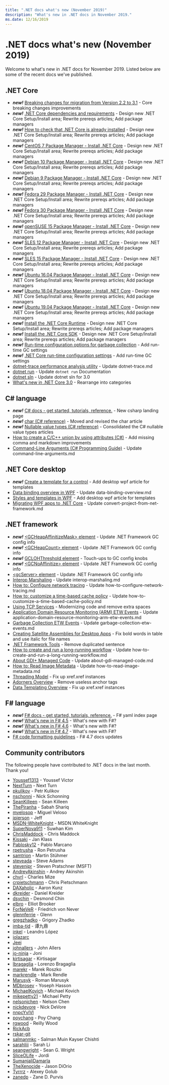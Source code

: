 ```yaml
---
title: ".NET docs what's new (November 2019)"
description: "What's new in .NET docs in November 2019."
ms.date: 12/16/2019
---
```


# .NET docs what's new (November 2019)

Welcome to what's new in .NET docs for November 2019. Listed below are some of the recent docs we've published.

## .NET Core

- ***new!*** [Breaking changes for migration from Version 2.2 to 3.1](../core/compatibility/2.2-3.1.md) - Core breaking changes improvements
- ***new!*** [.NET Core dependencies and requirements](../core/install/dependencies.md) - Design new .NET Core Setup/Install area; Rewrite prereqs articles; Add package managers
- ***new!*** [How to check that .NET Core is already installed](../core/install/how-to-detect-installed-versions.md) - Design new .NET Core Setup/Install area; Rewrite prereqs articles; Add package managers
- ***new!*** [CentOS 7 Package Manager - Install .NET Core](../core/install/linux-package-manager-centos7.md) - Design new .NET Core Setup/Install area; Rewrite prereqs articles; Add package managers
- ***new!*** [Debian 10 Package Manager - Install .NET Core](../core/install/linux-package-manager-debian10.md) - Design new .NET Core Setup/Install area; Rewrite prereqs articles; Add package managers
- ***new!*** [Debian 9 Package Manager - Install .NET Core](../core/install/linux-package-manager-debian9.md) - Design new .NET Core Setup/Install area; Rewrite prereqs articles; Add package managers
- ***new!*** [Fedora 29 Package Manager - Install .NET Core](../core/install/linux-package-manager-fedora29.md) - Design new .NET Core Setup/Install area; Rewrite prereqs articles; Add package managers
- ***new!*** [Fedora 30 Package Manager - Install .NET Core](../core/install/linux-package-manager-fedora30.md) - Design new .NET Core Setup/Install area; Rewrite prereqs articles; Add package managers
- ***new!*** [openSUSE 15 Package Manager - Install .NET Core](../core/install/linux-package-manager-opensuse15.md) - Design new .NET Core Setup/Install area; Rewrite prereqs articles; Add package managers
- ***new!*** [SLES 12 Package Manager - Install .NET Core](../core/install/linux-package-manager-sles12.md) - Design new .NET Core Setup/Install area; Rewrite prereqs articles; Add package managers
- ***new!*** [SLES 15 Package Manager - Install .NET Core](../core/install/linux-package-manager-sles15.md) - Design new .NET Core Setup/Install area; Rewrite prereqs articles; Add package managers
- ***new!*** [Ubuntu 16.04 Package Manager - Install .NET Core](../core/install/linux-package-manager-ubuntu-1604.md) - Design new .NET Core Setup/Install area; Rewrite prereqs articles; Add package managers
- ***new!*** [Ubuntu 18.04 Package Manager - Install .NET Core](../core/install/linux-package-manager-ubuntu-1804.md) - Design new .NET Core Setup/Install area; Rewrite prereqs articles; Add package managers
- ***new!*** [Ubuntu 19.04 Package Manager - Install .NET Core](../core/install/linux-package-manager-ubuntu-1904.md) - Design new .NET Core Setup/Install area; Rewrite prereqs articles; Add package managers
- ***new!*** [Install the .NET Core Runtime](../core/install/runtime.md) - Design new .NET Core Setup/Install area; Rewrite prereqs articles; Add package managers
- ***new!*** [Install the .NET Core SDK](../core/install/sdk.md) - Design new .NET Core Setup/Install area; Rewrite prereqs articles; Add package managers
- ***new!*** [Run-time configuration options for garbage collection](../core/run-time-config/garbage-collector.md) - Add run-time GC settings
- ***new!*** [.NET Core run-time configuration settings](../core/run-time-config/index.md) - Add run-time GC settings
- [dotnet-trace performance analysis utility](../core/diagnostics/dotnet-trace.md) - Update dotnet-trace.md
- [dotnet run](../core/tools/dotnet-run.md) - Update `dotnet run` Documentation
- [dotnet sln](../core/tools/dotnet-sln.md) - Update dotnet sln for 3.0
- [What's new in .NET Core 3.0](../core/whats-new/dotnet-core-3-0.md) - Rearrange into categories

## C# language

- ***new!*** [C# docs - get started, tutorials, reference.](../csharp/index.yml) - New csharp landing page
- ***new!*** [char (C# reference)](../csharp/language-reference/builtin-types/char.md) - Moved and revised the char article
- ***new!*** [Nullable value types (C# reference)](../csharp/language-reference/builtin-types/nullable-value-types.md) - Consolidated the C# nullable value types articles
- [How to create a C/C++ union by using attributes (C#)](../csharp/programming-guide/concepts/attributes/how-to-create-a-c-cpp-union-by-using-attributes.md) - Add missing comma and markdown improvements
- [Command-Line Arguments (C# Programming Guide)](../csharp/programming-guide/main-and-command-args/command-line-arguments.md) - Update command-line-arguments.md

## .NET Core desktop

- ***new!*** [Create a template for a control](../desktop-wpf/themes/how-to-create-apply-template.md) - Add desktop wpf article for templates
- [Data binding overview in WPF](../desktop-wpf/data/data-binding-overview.md) - Update data-binding-overview.md
- [Styles and templates in WPF](../desktop-wpf/fundamentals/styles-templates-overview.md) - Add desktop wpf article for templates
- [Migrating WPF apps to .NET Core](../desktop-wpf/migration/convert-project-from-net-framework.md) - Update convert-project-from-net-framework.md

## .NET framework

- ***new!*** [\<GCHeapAffinitizeMask> element](../framework/configure-apps/file-schema/runtime/gcheapaffinitizemask-element.md) - Update .NET Framework GC config info
- ***new!*** [\<GCHeapCount> element](../framework/configure-apps/file-schema/runtime/gcheapcount-element.md) - Update .NET Framework GC config info
- ***new!*** [GCLOHThreshold element](../framework/configure-apps/file-schema/runtime/gclohthreshold-element.md) - Touch-ups to GC config knobs
- ***new!*** [\<GCNoAffinitize> element](../framework/configure-apps/file-schema/runtime/gcnoaffinitize-element.md) - Update .NET Framework GC config info
- [\<gcServer> element](../framework/configure-apps/file-schema/runtime/gcserver-element.md) - Update .NET Framework GC config info
- [Interop Marshaling](../framework/interop/interop-marshaling.md) - Update interop-marshaling.md
- [How to: Configure network tracing](../framework/network-programming/how-to-configure-network-tracing.md) - Update how-to-configure-network-tracing.md
- [How to: customize a time-based cache policy](../framework/network-programming/how-to-customize-a-time-based-cache-policy.md) - Update how-to-customize-a-time-based-cache-policy.md
- [Using TCP Services](../framework/network-programming/using-tcp-services.md) - Modernizing code and remove extra spaces
- [Application Domain Resource Monitoring (ARM) ETW Events](../framework/performance/application-domain-resource-monitoring-arm-etw-events.md) - Update application-domain-resource-monitoring-arm-etw-events.md
- [Garbage Collection ETW Events](../framework/performance/garbage-collection-etw-events.md) - Update garbage-collection-etw-events.md
- [Creating Satellite Assemblies for Desktop Apps](../framework/resources/creating-satellite-assemblies-for-desktop-apps.md) - Fix bold words in table and use italic for file names
- [.NET Framework Tools](../framework/tools/index.md) - Remove duplicated sentence
- [How to create and run a long-running workflow](../framework/windows-workflow-foundation/how-to-create-and-run-a-long-running-workflow.md) - Update how-to-create-and-run-a-long-running-workflow.md
- [About GDI+ Managed Code](../framework/winforms/advanced/about-gdi-managed-code.md) - Update about-gdi-managed-code.md
- [How to: Read Image Metadata](../framework/winforms/advanced/how-to-read-image-metadata.md) - Update how-to-read-image-metadata.md
- [Threading Model](../framework/wpf/advanced/threading-model.md) - Fix up xref.xref instances
- [Adorners Overview](../framework/wpf/controls/adorners-overview.md) - Remove useless anchor tags
- [Data Templating Overview](../framework/wpf/data/data-templating-overview.md) - Fix up xref.xref instances

## F# language

- ***new!*** [F# docs - get started, tutorials, reference.](../fsharp/index.yml) - F# yaml index page
- ***new!*** [What's new in F# 4.5](../fsharp/whats-new/fsharp-45.md) - What's new with F#?
- ***new!*** [What's new in F# 4.6](../fsharp/whats-new/fsharp-46.md) - What's new with F#?
- ***new!*** [What's new in F# 4.7](../fsharp/whats-new/fsharp-47.md) - What's new with F#?
- [F# code formatting guidelines](../fsharp/style-guide/formatting.md) - F# 4.7 docs updates

## Community contributors

The following people have contributed to .NET docs in the last month. Thank you!

- [Youssef1313](https://github.com/Youssef1313)  - Youssef Victor
- [NextTurn](https://github.com/NextTurn)  - Next Turn
- [pkulikov](https://github.com/pkulikov)  - Petr Kulikov
- [nschonni](https://github.com/nschonni)  - Nick Schonning
- [SeanKilleen](https://github.com/SeanKilleen)  - Sean Killeen
- [ThePiranha](https://github.com/ThePiranha)  - Sabah Shariq
- [mvelosop](https://github.com/mvelosop)  - Miguel Veloso
- [jpierson](https://github.com/jpierson)  - Jeff
- [MSDN-WhiteKnight](https://github.com/MSDN-WhiteKnight)  - MSDN.WhiteKnight
- [SuperNova911](https://github.com/SuperNova911)  - Suwhan Kim
- [ChrisMaddock](https://github.com/ChrisMaddock)  - Chris Maddock
- [Kissaki](https://github.com/Kissaki)  - Jan Klass
- [Pablosky12](https://github.com/Pablosky12)  - Pablo Marcano
- [rpetrusha](https://github.com/rpetrusha)  - Ron Petrusha
- [samtrion](https://github.com/samtrion)  - Martin Stühmer
- [steveada](https://github.com/steveada)  - Steve Adams
- [stevenjpr](https://github.com/stevenjpr)  - Steven Pratschner (MSFT)
- [AndreyAkinshin](https://github.com/AndreyAkinshin)  - Andrey Akinshin
- [chvrl](https://github.com/chvrl)  - Charles Mize
- [crpietschmann](https://github.com/crpietschmann)  - Chris Pietschmann
- [DAXaholic](https://github.com/DAXaholic)  - Aaron Kunz
- [dkreider](https://github.com/dkreider)  - Daniel Kreider
- [dsychin](https://github.com/dsychin)  - Desmond Chin
- [elbro](https://github.com/elbro)  - Elliot Brooker
- [ForNeVeR](https://github.com/ForNeVeR)  - Friedrich von Never
- [glennferrie](https://github.com/glennferrie)  - Glenn
- [gregzhadko](https://github.com/gregzhadko)  - Grigory Zhadko
- [imba-tjd](https://github.com/imba-tjd)  - 谭九鼎
- [inkel](https://github.com/inkel)  - Leandro López
- [iolazarc](https://github.com/iolazarc) 
- [Jeej](https://github.com/Jeej) 
- [johnallers](https://github.com/johnallers)  - John Allers
- [jo-ninja](https://github.com/jo-ninja)  - Joni
- [kirtisagar](https://github.com/kirtisagar)  - Kirtisagar
- [lbragaglia](https://github.com/lbragaglia)  - Lorenzo Bragaglia
- [marekr](https://github.com/marekr)  - Marek Roszko
- [markrendle](https://github.com/markrendle)  - Mark Rendle
- [Marusyk](https://github.com/Marusyk)  - Roman Marusyk
- [MDbrosev](https://github.com/MDbrosev)  - Yoseph Hasson
- [MichaelKovich](https://github.com/MichaelKovich)  - Michael Kovich
- [mikepetty21](https://github.com/mikepetty21)  - Michael Petty
- [nelsonjchen](https://github.com/nelsonjchen)  - Nelson Chen
- [nickdevore](https://github.com/nickdevore)  - Nick DeVore
- [nnpcYvIVl](https://github.com/nnpcYvIVl) 
- [poychang](https://github.com/poychang)  - Poy Chang
- [rgwood](https://github.com/rgwood)  - Reilly Wood
- [RickAcb](https://github.com/RickAcb) 
- [rskar-git](https://github.com/rskar-git) 
- [salmanmkc](https://github.com/salmanmkc)  - Salman Muin Kayser Chishti
- [sarahliii](https://github.com/sarahliii)  - Sarah Li
- [seangwright](https://github.com/seangwright)  - Sean G. Wright
- [SliceOLife](https://github.com/SliceOLife)  - Jordi
- [SumanjaliDamarla](https://github.com/SumanjaliDamarla) 
- [TheXenocide](https://github.com/TheXenocide)  - Jason DiOrio
- [Tyrrrz](https://github.com/Tyrrrz)  - Alexey Golub
- [zanedp](https://github.com/zanedp)  - Zane D. Purvis
